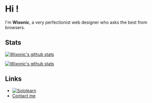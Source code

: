 # Hi !
I'm **Wixonic**, a very perfectionist web designer who asks the best from browsers.

<!--## Pinned Repository

[![Repo](https://github-readme-stats.vercel.app/api/pin/?username=Wixonic&repo=???&show_icons=true)](https://github.com/Wixonic/???) -->

## Stats

[![Wixonic's github stats](https://github-readme-stats.vercel.app/api?include_all_commits=true&username=Wixonic&count_private=true&show_icons=true)](https://github.com/Wixonic)

[![Wixonic's github stats](https://github-readme-stats.vercel.app/api/top-langs/?username=Wixonic&count_private=true&show_icons=true)](https://github.com/Wixonic)

## Links

- [![Sololearn](https://img.shields.io/badge/-SoloLearn-red?logo=sololearn&logoWidth=20&logoColor=white&style=flat)](https://www.sololearn.com/profile/16606191/?ref=app)
- [Contact me](mailto:wixonic@icloud.com)
